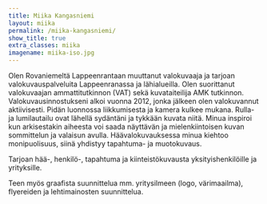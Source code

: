 ```yaml
---
title: Miika Kangasniemi
layout: miika
permalink: /miika-kangasniemi/
show_title: true
extra_classes: miika
imagename: miika-iso.jpg
---
```


Olen Rovaniemeltä Lappeenrantaan muuttanut valokuvaaja ja tarjoan valokuvauspalveluita Lappeenranassa ja lähialueilla. Olen suorittanut valokuvaajan ammattitutkinnon (VAT) sekä kuvataiteilija AMK tutkinnon. Valokuvausinnostukseni alkoi vuonna 2012, jonka jälkeen olen valokuvannut aktiivisesti. Pidän luonnossa liikkumisesta ja kamera kulkee mukana. Rulla- ja lumilautailu ovat lähellä sydäntäni ja tykkään kuvata niitä. Minua inspiroi kun arkisestakin aiheesta voi saada näyttävän ja mielenkiintoisen kuvan sommittelun ja valaisun avulla. Häävalokuvauksessa minua kiehtoo monipuolisuus, siinä yhdistyy tapahtuma- ja muotokuvaus. 

Tarjoan hää-, henkilö-, tapahtuma ja kiinteistökuvausta yksityishenkilöille
ja yrityksille.

Teen myös graafista suunnittelua mm. yritysilmeen (logo, värimaailma),
flyereiden ja lehtimainosten suunnittelua.
